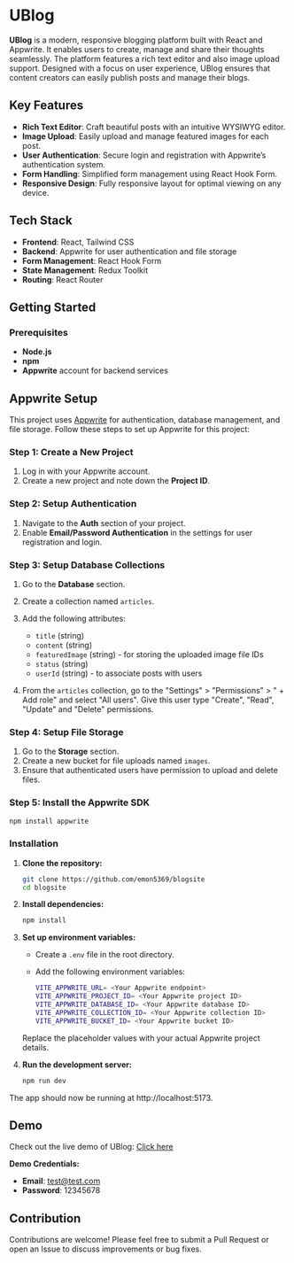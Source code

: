 # UBlog

**UBlog** is a modern, responsive blogging platform built with React and Appwrite. It enables users to create, manage and share their thoughts seamlessly. The platform features a rich text editor and also image upload support. Designed with a focus on user experience, UBlog ensures that content creators can easily publish posts and manage their blogs.

## Key Features

- **Rich Text Editor**: Craft beautiful posts with an intuitive WYSIWYG editor.
- **Image Upload**: Easily upload and manage featured images for each post.
- **User Authentication**: Secure login and registration with Appwrite’s authentication system.
- **Form Handling**: Simplified form management using React Hook Form.
- **Responsive Design**: Fully responsive layout for optimal viewing on any device.

## Tech Stack

- **Frontend**: React, Tailwind CSS
- **Backend**: Appwrite for user authentication and file storage
- **Form Management**: React Hook Form
- **State Management**: Redux Toolkit
- **Routing**: React Router

## Getting Started

### Prerequisites

- **Node.js**
- **npm**
- **Appwrite** account for backend services

## Appwrite Setup

This project uses [Appwrite](https://appwrite.io) for authentication, database management, and file storage. Follow these steps to set up Appwrite for this project:

### Step 1: Create a New Project

1. Log in with your Appwrite account.
2. Create a new project and note down the **Project ID**.

### Step 2: Setup Authentication

1. Navigate to the **Auth** section of your project.
2. Enable **Email/Password Authentication** in the settings for user registration and login.

### Step 3: Setup Database Collections

1. Go to the **Database** section.
2. Create a collection named `articles`.
3. Add the following attributes:
   - `title` (string)
   - `content` (string)
   - `featuredImage` (string) - for storing the uploaded image file IDs
   - `status` (string)
   - `userId` (string) - to associate posts with users
   
4. From the `articles` collection, go to the "Settings" > "Permissions" > " + Add role" and select "All users". Give this user type "Create", "Read", "Update" and "Delete" permissions.

### Step 4: Setup File Storage

1. Go to the **Storage** section.
2. Create a new bucket for file uploads named `images`.
3. Ensure that authenticated users have permission to upload and delete files.

### Step 5: Install the Appwrite SDK

```bash
npm install appwrite
```

### Installation

1. **Clone the repository:**

   ```bash
   git clone https://github.com/emon5369/blogsite
   cd blogsite
   ```

2. **Install dependencies:**

   ```bash
   npm install
   ```

3. **Set up environment variables:**

   - Create a `.env` file in the root directory.
   - Add the following environment variables:

     ```bash
     VITE_APPWRITE_URL= <Your Appwrite endpoint>
     VITE_APPWRITE_PROJECT_ID= <Your Appwrite project ID>
     VITE_APPWRITE_DATABASE_ID= <Your Appwrite database ID>
     VITE_APPWRITE_COLLECTION_ID= <Your Appwrite collection ID>
     VITE_APPWRITE_BUCKET_ID= <Your Appwrite bucket ID>
     ```

   Replace the placeholder values with your actual Appwrite project details.

4. **Run the development server:**

   ```bash
   npm run dev
   ```
The app should now be running at http://localhost:5173.

## Demo

Check out the live demo of UBlog: [Click here](https://ublogsite.netlify.app/)

**Demo Credentials:**

- **Email**: test@test.com
- **Password**: 12345678

## Contribution

Contributions are welcome! Please feel free to submit a Pull Request or open an Issue to discuss improvements or bug fixes.
